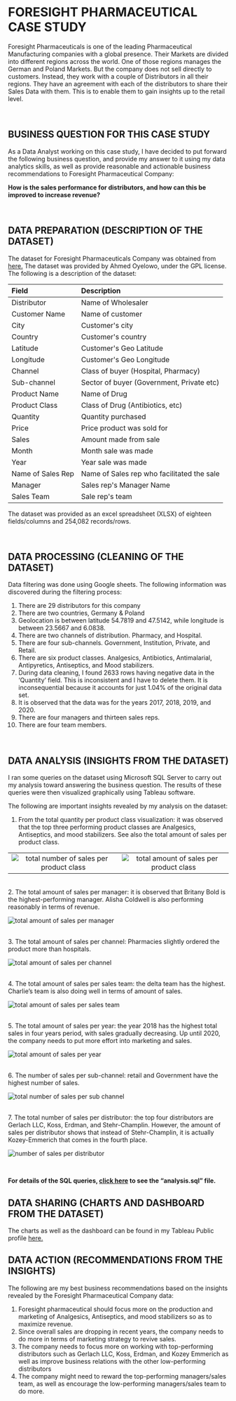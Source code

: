 # FORESIGHT PHARMACEUTICAL CASE STUDY

Foresight Pharmaceuticals is one of the leading Pharmaceutical Manufacturing companies with a global presence.
Their Markets are divided into different regions across the world. One of those regions manages the German and Poland Markets.
But the company does not sell directly to customers. Instead, they work with a couple of Distributors in all their regions.
They have an agreement with each of the distributors to share their Sales Data with them. This is to enable them to gain insights up to the retail level.

<br>

## BUSINESS QUESTION FOR THIS CASE STUDY

As a Data Analyst working on this case study, I have decided to put forward the following business question, and provide my answer to it using my data analytics skills, as well as provide reasonable and actionable business recommendations to Foresight Pharmaceutical Company:

**How is the sales performance for distributors, and how can this be improved to increase revenue?**

<br>

## DATA PREPARATION (DESCRIPTION OF THE DATASET)

The dataset for Foresight Pharmaceuticals Company was obtained from [here.](https://foresightbi.com.ng/practice-data/3-datasets-for-your-portfolio/)
The dataset was provided by Ahmed Oyelowo, under the GPL license.
The following is a description of the dataset:

|Field|Description|
|:----|:----|
|Distributor|Name of Wholesaler|
|Customer Name|Name of customer|
|City|Customer's city|
|Country|Customer's country|
|Latitude|Customer's Geo Latitude|
|Longitude|Customer's Geo Longitude|
|Channel|Class of buyer (Hospital, Pharmacy)|
|Sub-channel|Sector of buyer (Government, Private etc)|
|Product Name|Name of Drug|
|Product Class|Class of Drug (Antibiotics, etc)|
|Quantity|Quantity purchased|
|Price|Price product was sold for|
|Sales|Amount made from sale|
|Month|Month sale was made|
|Year|Year sale was made|
|Name of Sales Rep|Name of Sales rep who facilitated the sale|
|Manager|Sales rep's Manager Name|
|Sales Team|Sale rep's team|

The dataset was provided as an excel spreadsheet (XLSX) of eighteen fields/columns and 254,082 records/rows.

<br>

## DATA PROCESSING (CLEANING OF THE DATASET)

Data filtering was done using Google sheets. The following information was discovered during the filtering process: 

1)	There are 29 distributors for this company 
2)	There are two countries, Germany & Poland 
3)	Geolocation is between latitude 54.7819 and 47.5142, while longitude is between 23.5667 and 6.0838.
4)	There are two channels of distribution. Pharmacy, and Hospital.
5)	There are four sub-channels. Government, Institution, Private, and Retail.
6)	There are six product classes. Analgesics, Antibiotics, Antimalarial, Antipyretics, Antiseptics, and Mood stabilizers.
7)	During data cleaning, I found 2633 rows having negative data in the ‘Quantity’ field. This is inconsistent and I have to delete them. It is inconsequential because it accounts for just 1.04% of the original data set. 
8)	It is observed that the data was for the years 2017, 2018, 2019, and 2020.
9)	There are four managers and thirteen sales reps.
10)	There are four team members.

<br>

## DATA ANALYSIS (INSIGHTS FROM THE DATASET)

I ran some queries on the dataset using Microsoft SQL Server to carry out my analysis toward answering the business question. The results of these queries were then visualized graphically using Tableau software.

The following are important insights revealed by my analysis on the dataset:

1.	From the total quantity per product class visualization: it was observed that the top three performing product classes are Analgesics, Antiseptics, and mood stabilizers. See also the total amount of sales per product class.

 |  |  |
 |:-----------:|:------------:|
 |![total number of sales per product class](https://github.com/controldata23/Foresight-Pharmaceutical/blob/main/screenshots/total%20no%20of%20sales%20per%20product%20class.png)|![total amount of sales per product class](https://github.com/controldata23/Foresight-Pharmaceutical/blob/main/screenshots/total%20amountt%20of%20sales%20per%20product%20class.png)|

<br>
2.	The total amount of sales per manager: it is observed that Britany Bold is the highest-performing manager. Alisha Coldwell is also performing reasonably in terms of revenue.

![total amount of sales per manager](https://github.com/controldata23/Foresight-Pharmaceutical/blob/main/screenshots/total%20amt%20of%20sales%20per%20manager.png)

<br>
3.	The total amount of sales per channel: Pharmacies slightly ordered the product more than hospitals. 

![total amount of sales per channel ](https://github.com/controldata23/Foresight-Pharmaceutical/blob/main/screenshots/total%20amt%20of%20sales%20per%20channel.png)

<br>
4.	The total amount of sales per sales team: the delta team has the highest. Charlie’s team is also doing well in terms of amount of sales.

![total amount of sales per sales team](https://github.com/controldata23/Foresight-Pharmaceutical/blob/main/screenshots/tota%20amt%20of%20sale%20per%20sales%20team.png)

<br>
5.	The total amount of sales per year: the year 2018 has the highest total sales in four years period, with sales gradually decreasing. Up until 2020, the company needs to put more effort into marketing and sales. 
 
![total amount of sales per year](https://github.com/controldata23/Foresight-Pharmaceutical/blob/main/screenshots/total%20amount%20of%20sales%20per%20year.png)

<br>
6.	The number of sales per sub-channel: retail and Government have the highest number of sales. 

![total number of sales per sub channel](https://github.com/controldata23/Foresight-Pharmaceutical/blob/main/screenshots/total%20no%20of%20sale%20per%20sub%20channel.png)
 
<br>
7.	The total number of sales per distributor: the top four distributors are Gerlach LLC, Koss, Erdman, and Stehr-Champlin. However, the amount of sales per distributor shows that instead of Stehr-Champlin, it is actually Kozey-Emmerich that comes in the fourth place.

![number of sales per distributor](https://github.com/controldata23/Foresight-Pharmaceutical/blob/main/screenshots/no%20of%20sales%20per%20distributor.png)


<br>

**For details of the SQL queries, [click here](https://github.com/controldata23/Foresight-Pharmaceutical/blob/main/analysis.sql) to see the “analysis.sql” file.**


## DATA SHARING (CHARTS AND DASHBOARD FROM THE DATASET)

The charts as well as the dashboard can be found in my Tableau Public profile [here.](https://public.tableau.com/app/profile/chinedu2260/viz/ForesightPharmaceutical/Foresight)


## DATA ACTION (RECOMMENDATIONS FROM THE INSIGHTS)

The following are my best business recommendations based on the insights revealed by the Foresight Pharmaceutical Company data:

1)	Foresight pharmaceutical should focus more on the production and marketing of Analgesics, Antiseptics, and mood stabilizers so as to maximize revenue. 
2)	Since overall sales are dropping in recent years, the company needs to do more in terms of marketing strategy to revive sales.
3)	The company needs to focus more on working with top-performing distributors such as Gerlach LLC, Koss, Erdman, and Kozey Emmerich as well as improve business relations with the other low-performing distributors 
4)	The company might need to reward the top-performing managers/sales team, as well as encourage the low-performing managers/sales team to do more.
